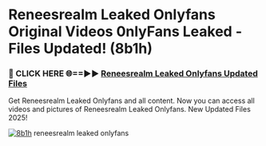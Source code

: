 # Reneesrealm Leaked Onlyfans Original Videos 0nlyFans Leaked - Files Updated! (8b1h)

<h3>🔴 CLICK HERE 🌐==►► <a href="https://tinyurl.com/2wckxsce" rel="nofollow">Reneesrealm Leaked Onlyfans Updated Files</a></h3>

Get Reneesrealm Leaked Onlyfans and all content. Now you can access all videos and pictures of Reneesrealm Leaked Onlyfans. New Updated Files 2025!

[![8b1h](https://i.imgur.com/AFduVYN.gif)](https://tinyurl.com/2wckxsce)
reneesrealm leaked onlyfans